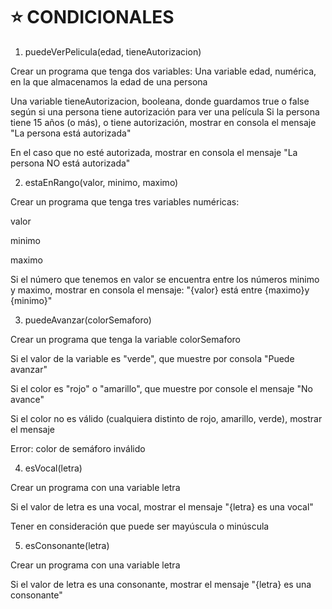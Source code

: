 # :star: CONDICIONALES

1. puedeVerPelicula(edad, tieneAutorizacion)

Crear un programa que tenga dos variables:
Una variable edad, numérica, en la que almacenamos la edad de una persona

Una variable tieneAutorizacion, booleana, donde guardamos true o false según si una persona tiene autorización para ver una película
Si la persona tiene 15 años (o más), o tiene autorización, mostrar en consola el mensaje "La persona está autorizada"

En el caso que no esté autorizada, mostrar en consola el mensaje "La persona NO está autorizada"

2. estaEnRango(valor, minimo, maximo)

Crear un programa que tenga tres variables numéricas:

valor

minimo

maximo

Si el número que tenemos en valor se encuentra entre los números minimo y maximo, mostrar en consola el mensaje: "{valor} está entre {maximo}y {minimo}"

3. puedeAvanzar(colorSemaforo)

Crear un programa que tenga la variable colorSemaforo

Si el valor de la variable es "verde", que muestre por consola "Puede avanzar"

Si el color es "rojo" o "amarillo", que muestre por console el mensaje "No avance"

Si el color no es válido (cualquiera distinto de rojo, amarillo, verde), mostrar el mensaje 

Error: color de semáforo inválido

4. esVocal(letra)

Crear un programa con una variable letra

Si el valor de letra es una vocal, mostrar el mensaje "{letra} es una vocal"

Tener en consideración que puede ser mayúscula o minúscula

5. esConsonante(letra)

Crear un programa con una variable letra

Si el valor de letra es una consonante, mostrar el mensaje "{letra} es una consonante"